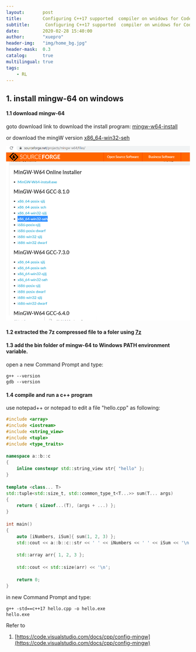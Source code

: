```yaml
---
layout:       post
title:        Configuring C++17 supported  compiler on wnidows for CodeBlocks
subtitle:      Configuring C++17 supported  compiler on wnidows for CodeBlocks
date:         2020-02-28 15:40:00
author:       "xuepro"
header-img:   "img/home_bg.jpg"
header-mask:  0.3
catalog:      true
multilingual: true
tags:
    - RL    
---    
```


## 1.  install mingw-64 on windows

#### 1.1 download  mingw-64
goto download link to download the install program: [mingw-w64-install ](https://sourceforge.net/projects/mingw-w64/files/Toolchains%20targetting%20Win32/Personal%20Builds/mingw-builds/installer/mingw-w64-install.exe/download)

or download the mingW version [x86_64-win32-seh](https://sourceforge.net/projects/mingw-w64/files/)

![](../imgs/mingw.png)

#### 1.2 extracted the 7z compressed file to a foler using [7z](https://www.7-zip.org/download.html)

####  1.3  add the bin folder of mingw-64 to Windows PATH environment variable.

open a new Command Prompt and type:
```
g++ --version
gdb --version
```

#### 1.4 compile and run a c++ program 
use notepad++ or notepad  to edit a file "hello.cpp" as following:

```cpp
#include <array>
#include <iostream>
#include <string_view>
#include <tuple>
#include <type_traits>
 
namespace a::b::c
{
    inline constexpr std::string_view str{ "hello" };
}
 
template <class... T>
std::tuple<std::size_t, std::common_type_t<T...>> sum(T... args)
{
    return { sizeof...(T), (args + ...) };
}
 
int main()
{
    auto [iNumbers, iSum]{ sum(1, 2, 3) };
    std::cout << a::b::c::str << ' ' << iNumbers << ' ' << iSum << '\n';
 
    std::array arr{ 1, 2, 3 };
 
    std::cout << std::size(arr) << '\n';
 
    return 0;
}
```

in new Command Prompt and type:
```
g++ -std==c++17 hello.cpp -o hello.exe
hello.exe
```


Refer to 

1. [https://code.visualstudio.com/docs/cpp/config-mingw](https://code.visualstudio.com/docs/cpp/config-mingw)
